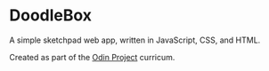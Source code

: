 # DoodleBox
A simple sketchpad web app, written in JavaScript, CSS, and HTML.

Created as part of the [Odin Project](https://www.theodinproject.com/lessons/foundations-etch-a-sketch) curricum.
